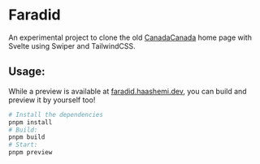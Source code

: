 # Faradid

An experimental project to clone the old [CanadaCanada](https://canadacanada.com/) home page with Svelte using Swiper and TailwindCSS.

## Usage:

While a preview is available at [faradid.haashemi.dev](https://faradid.haashemi.dev), you can build and preview it by yourself too!

```bash
# Install the dependencies
pnpm install
# Build:
pnpm build
# Start:
pnpm preview
```
